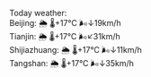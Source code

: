 Today weather:  
Beijing: 🌦 🌡️+17°C 🌬️↓19km/h  
Tianjin: 🌦 🌡️+17°C 🌬️↙31km/h  
Shijiazhuang: 🌦 🌡️+17°C 🌬️↓11km/h  
Tangshan: 🌦 🌡️+17°C 🌬️↓35km/h  
